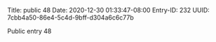 Title: public 48
Date: 2020-12-30 01:33:47-08:00
Entry-ID: 232
UUID: 7cbb4a50-86e4-5c4d-9bff-d304a6c6c77b

Public entry 48